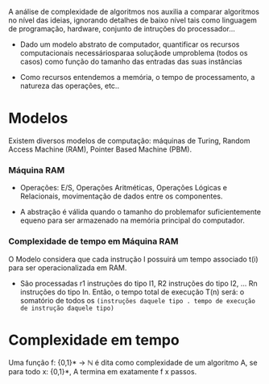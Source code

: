 A análise de complexidade de algoritmos nos auxilia a comparar algoritmos no nível das ideias, ignorando detalhes de baixo nível tais como linguagem de programação, hardware, conjunto de intruções do processador...

- Dado um modelo abstrato de computador, quantificar os recursos computacionais necessáriosparaa soluçãode umproblema (todos os casos) como função do tamanho das entradas das suas  instâncias

- Como recursos entendemos a memória, o tempo de processamento, a natureza das operações, etc..

# Modelos

Existem diversos modelos de computação: máquinas de Turing, Random Access Machine (RAM), Pointer Based Machine (PBM).

### Máquina RAM

- Operações: E/S, Operações Aritméticas, Operações Lógicas e Relacionais, movimentação de dados entre os componentes.

- A abstração é válida quando o tamanho do problemafor suficientemente equeno para ser armazenado na memória principal do computador. 

### Complexidade de tempo em Máquina RAM

O Modelo considera que cada instrução I possuirá um tempo associado t(i) para ser operacionalizada em RAM.

- São processadas r1 instruções do tipo I1, R2 instruções do tipo I2, ... Rn instruções do tipo In. Então, o tempo total de execução T(n) será: o somatório de todos os `(instruções daquele tipo . tempo de execução de instrução daquele tipo)`

# Complexidade em tempo

Uma função f: {0,1}* → ℕ é dita como complexidade de um algoritmo A, se para todo x: {0,1}\*, A termina em exatamente f x passos.
